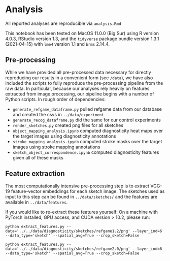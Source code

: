 # Analysis

All reported analyses are reproducible via `analysis.Rmd` 

This notebook has been tested on MacOS 11.0.0 (Big Sur) using R version 4.0.3, RStudio version 1.3, and the `tidyverse` package bundle version 1.3.1 (2021-04-15) with `lme4` version 1.1 and `brms` 2.14.4. 

## Pre-processing

While we have provided all pre-processed data necessary for directly reproducing our results in a convenient form (see `/data`), we have also included the scripts to fully reproduce the pre-processing pipeline from the raw data. In particular, because our analyses rely heavily on features extracted from image processing, our pipeline begins with a number of Python scripts. In rough order of dependencies: 

* `generate_refgame_dataframe.py` pulled refgame data from our database and created the csvs in `../data/experiment`
* `generate_recog_dataframe.py` did the same for our control experiments
* `render_sketches.py` created png files for all sketches
* `object_mapping_analysis.ipynb` computed diagnosticity heat maps over the target images using diagnosticity annotations
* `stroke_mapping_analysis.ipynb` computed stroke masks over the target images using stroke mapping annotations
* `sketch_object_correspondence.ipynb` computed diagnosticity features given all of these masks

## Feature extraction

The most computationally intensive pre-processing step is to extract VGG-19 feature-vector embeddings for each sketch image. The sketches used as input to this step can be found in `../data/sketches/` and the features are available in `../data/features`. 

If you would like to re-extract these features yourself: On a machine with PyTorch installed, GPU access, and CUDA version > 10.2, please run:

```
python extract_features.py --data='../../data/diagnosticity/sketches/refgame1.2/png' --layer_ind=6 --data_type='sketch' --spatial_avg=True --crop_sketch=False
```

```
python extract_features.py --data='../../data/diagnosticity/sketches/refgame2.0/png' --layer_ind=6 --data_type='sketch' --spatial_avg=True --crop_sketch=False
```
